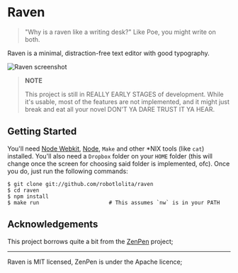 Raven
=====

> "Why is a raven like a writing desk?"
> Like Poe, you might write on both.

Raven is a minimal, distraction-free text editor with good typography.

![Raven screenshot](https://raw.githubusercontent.com/robotlolita/raven/master/screenshot.png)

> **NOTE**
>
> This project is still in REALLY EARLY STAGES of development. While it's
> usable, most of the features are not implemented, and it might just break and
> eat all your novel DON'T YA DARE TRUST IT YA HEAR.


## Getting Started

You'll need [Node Webkit][], [Node][], `Make` and other *NIX tools (like `cat`)
installed. You'll also need a `Dropbox` folder on your `HOME` folder (this will
change once the screen for choosing said folder is implemented, ofc). Once you
do, just run the following commands:

```shell
$ git clone git://github.com/robotlolita/raven
$ cd raven
$ npm install
$ make run                      # This assumes `nw` is in your PATH
```

[Node Webkit]: https://github.com/rogerwang/node-webkit
[Node]: http://nodejs.org/



## Acknowledgements

This project borrows quite a bit from the [ZenPen](http://www.zenpen.io/) project;


- - -
Raven is MIT licensed, ZenPen is under the Apache licence;

